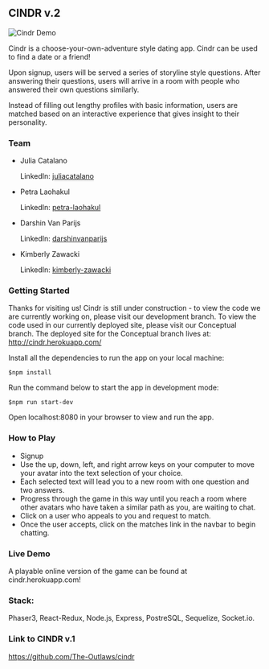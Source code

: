 ## CINDR v.2

<!-- ![](https://media.giphy.com/media/VCmlHaWSMBLH9pysgD/giphy.gif) -->

![Cindr Demo](/public/Cindr.gif)

Cindr is a choose-your-own-adventure style dating app. Cindr can be used to find a date or a friend!

Upon signup, users will be served a series of storyline style questions. After answering their questions, users will arrive in a room with people who answered their own questions similarly.

Instead of filling out lengthy profiles with basic information, users are matched based on an interactive experience that gives insight to their personality.

### Team

* Julia Catalano

  LinkedIn: [juliacatalano](https://www.linkedin.com/in/juliacatalano/)

* Petra Laohakul

  LinkedIn: [petra-laohakul](https://www.linkedin.com/in/petra-laohakul/)

* Darshin Van Parijs

  LinkedIn: [darshinvanparijs](https://www.linkedin.com/in/darshinvanparijs)

* Kimberly Zawacki

  LinkedIn: [kimberly-zawacki](https://www.linkedin.com/in/kimberly-zawacki/)

### Getting Started

Thanks for visiting us! Cindr is still under construction - to view the code we are currently working on, please visit our development branch. To view the code used in our currently deployed site, please visit our Conceptual branch. The deployed site for the Conceptual branch lives at: http://cindr.herokuapp.com/

Install all the dependencies to run the app on your local machine:

```
$npm install
```

Run the command below to start the app in development mode:

```
$npm run start-dev
```

Open localhost:8080 in your browser to view and run the app.

### How to Play

* Signup
* Use the up, down, left, and right arrow keys on your computer to move your avatar into the text selection of your choice.
* Each selected text will lead you to a new room with one question and two answers.
* Progress through the game in this way until you reach a room where other avatars who have taken a similar path as you, are waiting to chat.
* Click on a user who appeals to you and request to match.
* Once the user accepts, click on the matches link in the navbar to begin chatting.

### Live Demo

A playable online version of the game can be found at cindr.herokuapp.com!

### Stack:

Phaser3, React-Redux, Node.js, Express, PostreSQL, Sequelize, Socket.io.

### Link to CINDR v.1

https://github.com/The-Outlaws/cindr
